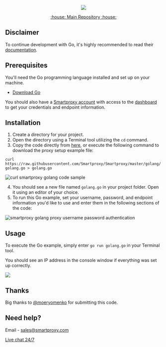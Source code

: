 <p align="center">
    <a href="https://smartproxy.com/"><img src="https://snipboard.io/3IyORg.jpg"></a>
  </a>
</p>

<p align="center">
    <a href="https://github.com/Smartproxy/Smartproxy"> :house: Main Repository :house: </a>
</p>

## Disclaimer
To continue development with Go, it's highly recommended to read their [documentation](https://golang.org/doc/).

## Prerequisites
You'll need the Go programming language installed and set up on your machine.
* [Download Go](https://golang.org/dl/)

You should also have a [Smartproxy account](https://dashboard.smartproxy.com/register) with access to the [dashboard](https://dashboard.smartproxy.com/residential-proxies/proxy-setup) to get your credentials and endpoint information.

## Installation
1. Create a directory for your project.
2. Open the directory using a Terminal tool utilizing the `cd` command.
3. Copy the code directly from [here](https://github.com/Smartproxy/Smartproxy/blob/master/golang/golang.go), or execute the following command to download the proxy setup example file:
 
`curl https://raw.githubusercontent.com/Smartproxy/Smartproxy/master/golang/golang.go > golang.go`

<img src="https://i.imgur.com/yZunHb6.png" alt="curl smartproxy golang code sample">

4. You should see a new file named `golang.go` in your project folder. Open it using an editor of your choice.
5. To run this Go example, set your username, password, and endpoint information you'd like to use and enter them in the following sections of the code:

<img src="https://i.imgur.com/T2KVjPx.png" alt="smartproxy golang proxy username password authentication">

## Usage

To execute the Go example, simply enter `go run golang.go` in your Terminal tool.

You should see an IP address in the console window if everything was set up correctly.

<img src="https://i.imgur.com/AtzZ4CU.png">

## Thanks

Big thanks to [@moeryomenko](https://github.com/moeryomenko) for submitting this code.

## Need help?
Email - sales@smartproxy.com

<a href="https://smartproxy.com">Live chat 24/7</a>
